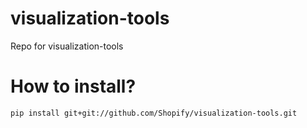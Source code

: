 # visualization-tools
Repo for visualization-tools

# How to install?
```
pip install git+git://github.com/Shopify/visualization-tools.git
```
